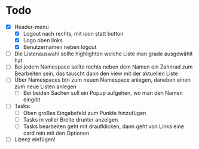 # Todo

* [x] Header-menu
    * [x] Logout nach rechts, mit icon statt button
    * [x] Logo oben links
    * [x] Benutzernamen neben logout
* [ ] Die Listenauswahl sollte highlighten welche Liste man grade ausgewählt hat
* [ ] Bei jedem Namespace sollte rechts neben dem Namen ein Zahnrad zum Bearbeiten sein, das tauscht dann den view mit der aktuellen Liste
* [ ] Über Namespaces btn zum neuen Namespace anlegen, daneben einen zum neue Listen anlegen
    * [ ] Bei beiden Sachen soll ein Popup aufgehen, wo man den Namen eingibt
* [ ] Tasks:
    * [ ] Oben großes Eingabefeld zum Punkte hinzufügen
    * [ ] Tasks in voller Breite drunter anzeigen
    * [ ] Tasks bearbeiten geht mit draufklicken, dann geht von Links eine card rein mit den Optionen
* [ ] Lizenz einfügen!